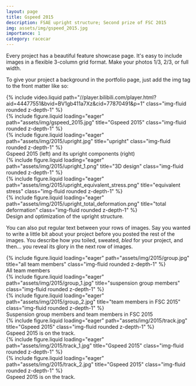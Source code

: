 ```yaml
---
layout: page
title: Gspeed 2015
description: FSAE upright structure; Second prize of FSC 2015
img: assets/img/gspeed_2015.jpg
importance: 1
category: racecar
---
```


Every project has a beautiful feature showcase page.
It's easy to include images in a flexible 3-column grid format.
Make your photos 1/3, 2/3, or full width.

To give your project a background in the portfolio page, just add the img tag to the front matter like so:

<!-- <iframe src="//player.bilibili.com/player.html?aid=44477551&bvid=BV1gb411a7Xz&cid=77870491&p=1"
        style="width: 992px; height: 558px; display: block; margin: 0 auto;" 
        scrolling="no" frameborder="0" allowfullscreen="true">
</iframe> -->

<div class="row">
    <div class="col-sm mt-3 mt-md-0">
        {% include video.liquid path="//player.bilibili.com/player.html?aid=44477551&bvid=BV1gb411a7Xz&cid=77870491&p=1" class="img-fluid rounded z-depth-1" %}
    </div>
</div>

<div class="row">
    <div class="col-sm mt-3 mt-md-0">
        {% include figure.liquid loading="eager" path="assets/img/gspeed_2015.jpg" title="Gspeed 2015" class="img-fluid rounded z-depth-1" %}
    </div>
    <div class="col-sm mt-3 mt-md-0">
        {% include figure.liquid loading="eager" path="assets/img/2015/upright.jpg" title="upright" class="img-fluid rounded z-depth-1" %}
    </div>
</div>
<div class="caption">
    Gspeed 2015 (left) and its upright components (right)
</div>


<div class="row">
    <div class="col-sm mt-3 mt-md-0">
        {% include figure.liquid loading="eager" path="assets/img/2015/upright_1.png" title="3D design" class="img-fluid rounded z-depth-1" %}
    </div>
    <div class="col-sm mt-3 mt-md-0">
        {% include figure.liquid loading="eager" path="assets/img/2015/upright_equivalent_stress.png" title="equivalent stress" class="img-fluid rounded z-depth-1" %}
    </div>
    <div class="col-sm mt-3 mt-md-0">
        {% include figure.liquid loading="eager" path="assets/img/2015/upright_total_deformation.png" title="total deformation" class="img-fluid rounded z-depth-1" %}
    </div>
</div>
<div class="caption">
    Design and optimization of the upright structure.
</div>

You can also put regular text between your rows of images.
Say you wanted to write a little bit about your project before you posted the rest of the images.
You describe how you toiled, sweated, _bled_ for your project, and then... you reveal its glory in the next row of images.


<div class="row">
    <div class="col-sm mt-3 mt-md-0">
        {% include figure.liquid loading="eager" path="assets/img/2015/group.jpg" title="all team members" class="img-fluid rounded z-depth-1" %}
    </div>
</div>
<div class="caption">
    All team members
</div>

<div class="row">
    <div class="col-sm mt-3 mt-md-0">
        {% include figure.liquid loading="eager" path="assets/img/2015/group_1.jpg" title="suspension group members" class="img-fluid rounded z-depth-1" %}
    </div>
    <div class="col-sm mt-3 mt-md-0">
        {% include figure.liquid loading="eager" path="assets/img/2015/group_2.jpg" title="team members in FSC 2015" class="img-fluid rounded z-depth-1" %}
    </div>
</div>
<div class="caption">
    Suspension group members and team members in FSC 2015
</div>


<div class="row">
    <div class="col-sm mt-3 mt-md-0">
        {% include figure.liquid loading="eager" path="assets/img/2015/track.jpg" title="Gspeed 2015" class="img-fluid rounded z-depth-1" %}
    </div>
</div>
<div class="caption">
    Gspeed 2015 is on the track.
</div>

<div class="row">
    <div class="col-sm mt-3 mt-md-0">
        {% include figure.liquid loading="eager" path="assets/img/2015/track_1.jpg" title="Gspeed 2015" class="img-fluid rounded z-depth-1" %}
    </div>
    <div class="col-sm mt-3 mt-md-0">
        {% include figure.liquid loading="eager" path="assets/img/2015/track_2.jpg" title="Gspeed 2015" class="img-fluid rounded z-depth-1" %}
    </div>
</div>
<div class="caption">
    Gspeed 2015 is on the track.
</div>
